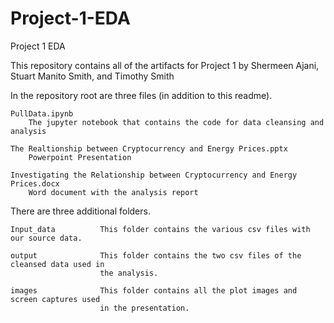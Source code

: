 # Project-1-EDA
Project 1 EDA

This repository contains all of the artifacts for Project 1 by Shermeen Ajani, Stuart Manito Smith, and Timothy Smith

In the repository root are three files (in addition to this readme).

    PullData.ipynb      
        The jupyter notebook that contains the code for data cleansing and analysis

    The Realtionship between Cryptocurrency and Energy Prices.pptx      
        Powerpoint Presentation

    Investigating the Relationship between Cryptocurrency and Energy Prices.docx      
        Word document with the analysis report

There are three additional folders.

    Input_data          This folder contains the various csv files with our source data.

    output              This folder contains the two csv files of the cleansed data used in 
                        the analysis.

    images              This folder contains all the plot images and screen captures used 
                        in the presentation.

